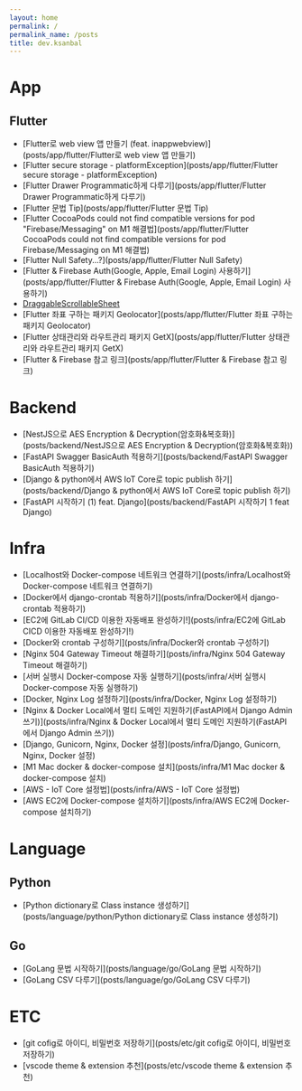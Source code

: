 ```yaml
---
layout: home
permalink: /
permalink_name: /posts
title: dev.ksanbal
---
```


# App
## Flutter
- [Flutter로 web view 앱 만들기 (feat. inappwebview)](posts/app/flutter/Flutter로 web view 앱 만들기)
- [Flutter secure storage - platformException](posts/app/flutter/Flutter secure storage - platformException)
- [Flutter Drawer Programmatic하게 다루기](posts/app/flutter/Flutter Drawer Programmatic하게 다루기)
- [Flutter 문법 Tip](posts/app/flutter/Flutter 문법 Tip)
- [Flutter CocoaPods could not find compatible versions for pod "Firebase/Messaging" on M1 해결법](posts/app/flutter/Flutter CocoaPods could not find compatible versions for pod Firebase/Messaging on M1 해결법)
- [Flutter Null Safety...?](posts/app/flutter/Flutter Null Safety)
- [Flutter & Firebase Auth(Google, Apple, Email Login) 사용하기](posts/app/flutter/Flutter & Firebase Auth(Google, Apple, Email Login) 사용하기)
- [DraggableScrollableSheet](posts/app/flutter/DraggableScrollableSheet)
- [Flutter 좌표 구하는 패키지 Geolocator](posts/app/flutter/Flutter 좌표 구하는 패키지 Geolocator)
- [Flutter 상태관리와 라우트관리 패키지 GetX](posts/app/flutter/Flutter 상태관리와 라우트관리 패키지 GetX)
- [Flutter & Firebase 참고 링크](posts/app/flutter/Flutter & Firebase 참고 링크)

# Backend
- [NestJS으로  AES Encryption & Decryption(암호화&복호화)](posts/backend/NestJS으로 AES Encryption & Decryption(암호화&복호화))
- [FastAPI Swagger BasicAuth 적용하기](posts/backend/FastAPI Swagger BasicAuth 적용하기)
- [Django & python에서 AWS IoT Core로 topic publish 하기](posts/backend/Django & python에서 AWS IoT Core로 topic publish 하기)
- [FastAPI 시작하기 (1) feat. Django](posts/backend/FastAPI 시작하기 1 feat Django)

# Infra
- [Localhost와 Docker-compose 네트워크 연결하기](posts/infra/Localhost와 Docker-compose 네트워크 연결하기)
- [Docker에서 django-crontab 적용하기](posts/infra/Docker에서 django-crontab 적용하기)
- [EC2에 GitLab CI/CD 이용한 자동배포 완성하기!](posts/infra/EC2에 GitLab CICD 이용한 자동배포 완성하기!)
- [Docker와 crontab 구성하기](posts/infra/Docker와 crontab 구성하기)
- [Nginx 504 Gateway Timeout 해결하기](posts/infra/Nginx 504 Gateway Timeout 해결하기)
- [서버 실행시 Docker-compose 자동 실행하기](posts/infra/서버 실행시 Docker-compose 자동 실행하기)
- [Docker, Nginx Log 설정하기](posts/infra/Docker, Nginx Log 설정하기)
- [Nginx & Docker Local에서 멀티 도메인 지원하기(FastAPI에서 Django Admin 쓰기)](posts/infra/Nginx & Docker Local에서 멀티 도메인 지원하기(FastAPI에서 Django Admin 쓰기))
- [Django, Gunicorn, Nginx, Docker 설정](posts/infra/Django, Gunicorn, Nginx, Docker 설정)
- [M1 Mac docker & docker-compose 설치](posts/infra/M1 Mac docker & docker-compose 설치)
- [AWS - IoT Core 설정법](posts/infra/AWS - IoT Core 설정법)
- [AWS EC2에 Docker-compose 설치하기](posts/infra/AWS EC2에 Docker-compose 설치하기)

# Language
## Python
- [Python dictionary로 Class instance 생성하기](posts/language/python/Python dictionary로 Class instance 생성하기)
## Go
- [GoLang 문법 시작하기](posts/language/go/GoLang 문법 시작하기)
- [GoLang CSV 다루기](posts/language/go/GoLang CSV 다루기)

# ETC
- [git cofig로 아이디, 비밀번호 저장하기](posts/etc/git cofig로 아이디, 비밀번호 저장하기)
- [vscode theme & extension 추천](posts/etc/vscode theme & extension 추천)
